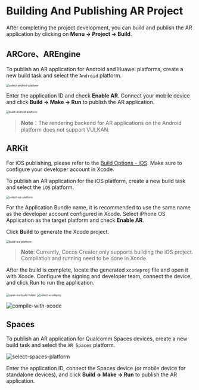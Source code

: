 # Building And Publishing AR Project

After completing the project development, you can build and publish the AR application by clicking on **Menu -> Project -> Build**.

## ARCore、AREngine

To publish an AR application for Android and Huawei platforms, create a new build task and select the `Android` platform.

<img src="ar-proj-pub/select-android-platform.png" alt="select-android-platform" style="zoom:50%;" />

Enter the application ID and check **Enable AR**. Connect your mobile device and click **Build -> Make -> Run** to publish the AR application.

<img src="ar-proj-pub/build-android-platform.png" alt="build-android-platform" style="zoom:50%;" />

> **Note**：The rendering backend for AR applications on the Android platform does not support VULKAN.

## ARKit

For iOS publishing, please refer to the [Build Options - iOS](../../editor/publish/ios/build-options-ios.md). Make sure to configure your developer account in Xcode.

To publish an AR application for the iOS platform, create a new build task and select the `iOS` platform.

<img src="ar-proj-pub/select-ios-platform.png" alt="select-ios-platform" style="zoom:50%;" />

For the Application Bundle name, it is recommended to use the same name as the developer account configured in Xcode. Select iPhone OS Application as the target platform and check **Enable AR**.

Click **Build** to generate the Xcode project.

<img src="ar-proj-pub/build-ios-platform.png" alt="build-ios-platform" style="zoom:50%;" />

> **Note**: Currently, Cocos Creator only supports building the iOS project. Compilation and running need to be done in Xcode.

After the build is complete, locate the generated `xcodeproj` file and open it with Xcode. Configure the signing and developer team, connect the device, and click Run to run the application.

<img src="ar-proj-pub/open-ios-build-folder.png" alt="open-ios-build-folder" style="zoom:50%;" />

<img src="ar-proj-pub/select-xcodeproj.png" alt="select-xcodeproj" style="zoom:50%;" />

![compile-with-xcode](ar-proj-pub/compile-with-xcode.png)

## Spaces

To publish an AR application for Qualcomm Spaces devices, create a new build task and select the `XR Spaces` platform.

![select-spaces-platform](ar-proj-pub/select-spaces-platform.png)

Enter the application ID, connect the Spaces device (or mobile device for standalone devices), and click **Build -> Make -> Run** to publish the AR application.
